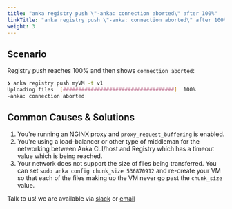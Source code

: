 ```yaml
---
title: "anka registry push \"-anka: connection aborted\" after 100%"
linkTitle: "anka registry push \"-anka: connection aborted\" after 100%"
weight: 3
---
```


## Scenario

Registry push reaches 100% and then shows `connection aborted`:

```bash
❯ anka registry push myVM -t v1
Uploading files  [####################################]  100%
-anka: connection aborted
```

## Common Causes & Solutions

1. You're running an NGINX proxy and `proxy_request_buffering` is enabled.
2. You're using a load-balancer or other type of middleman for the networking between Anka CLI/host and Registry which has a timeout value which is being reached.
3. Your network does not support the size of files being transferred. You can set `sudo anka config chunk_size 536870912` and re-create your VM so that each of the files making up the VM never go past the `chunk_size` value.

Talk to us! we are available via [slack](https://slack.veertu.com/) or [email](mailto:support@veertu.com)

